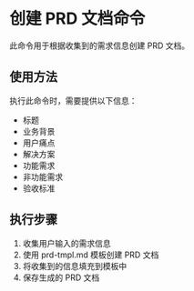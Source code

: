 # 创建 PRD 文档命令

此命令用于根据收集到的需求信息创建 PRD 文档。

## 使用方法

执行此命令时，需要提供以下信息：
- 标题
- 业务背景
- 用户痛点
- 解决方案
- 功能需求
- 非功能需求
- 验收标准

## 执行步骤

1. 收集用户输入的需求信息
2. 使用 prd-tmpl.md 模板创建 PRD 文档
3. 将收集到的信息填充到模板中
4. 保存生成的 PRD 文档